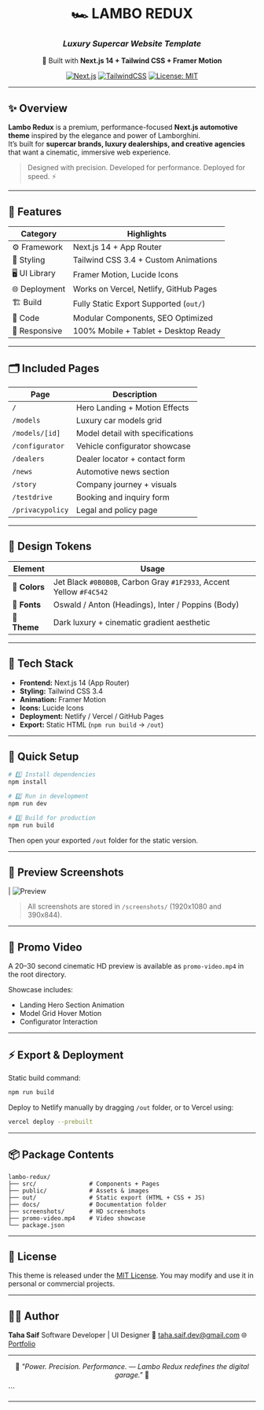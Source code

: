 <div align="center">

# 🏎️ **LAMBO REDUX**
### _Luxury Supercar Website Template_

🚀 Built with **Next.js 14 + Tailwind CSS + Framer Motion**

[![Next.js](https://img.shields.io/badge/Next.js-14-black?style=flat&logo=nextdotjs)](https://nextjs.org/)
[![TailwindCSS](https://img.shields.io/badge/TailwindCSS-3.4-blue?style=flat&logo=tailwindcss)](https://tailwindcss.com/)
[![License: MIT](https://img.shields.io/badge/license-MIT-green.svg)](./LICENSE.md)

</div>

---

## ✨ Overview

**Lambo Redux** is a premium, performance-focused **Next.js automotive theme** inspired by the elegance and power of Lamborghini.  
It’s built for **supercar brands, luxury dealerships, and creative agencies** that want a cinematic, immersive web experience.

> Designed with precision. Developed for performance. Deployed for speed. ⚡

---

## 🧩 Features

| Category | Highlights |
|-----------|-------------|
| ⚙️ Framework | Next.js 14 + App Router |
| 🎨 Styling | Tailwind CSS 3.4 + Custom Animations |
| 🖥️ UI Library | Framer Motion, Lucide Icons |
| 🌐 Deployment | Works on Vercel, Netlify, GitHub Pages |
| 🏗️ Build | Fully Static Export Supported (`out/`) |
| 🧱 Code | Modular Components, SEO Optimized |
| 📱 Responsive | 100% Mobile + Tablet + Desktop Ready |

---

## 🗂️ Included Pages

| Page | Description |
|------|--------------|
| `/` | Hero Landing + Motion Effects |
| `/models` | Luxury car models grid |
| `/models/[id]` | Model detail with specifications |
| `/configurator` | Vehicle configurator showcase |
| `/dealers` | Dealer locator + contact form |
| `/news` | Automotive news section |
| `/story` | Company journey + visuals |
| `/testdrive` | Booking and inquiry form |
| `/privacypolicy` | Legal and policy page |

---

## 🧠 Design Tokens

| Element | Usage |
|----------|--------|
| 🎨 **Colors** | Jet Black `#0B0B0B`, Carbon Gray `#1F2933`, Accent Yellow `#F4C542` |
| 🧩 **Fonts** | Oswald / Anton (Headings), Inter / Poppins (Body) |
| 🌌 **Theme** | Dark luxury + cinematic gradient aesthetic |

---

## 🧱 Tech Stack

- **Frontend:** Next.js 14 (App Router)
- **Styling:** Tailwind CSS 3.4
- **Animation:** Framer Motion
- **Icons:** Lucide Icons
- **Deployment:** Netlify / Vercel / GitHub Pages
- **Export:** Static HTML (`npm run build` → `/out`)

---

## 🧰 Quick Setup

```bash
# 1️⃣ Install dependencies
npm install

# 2️⃣ Run in development
npm run dev

# 3️⃣ Build for production
npm run build
````

Then open your exported `/out` folder for the static version.

---

## 📸 Preview Screenshots

| ![Preview](../Screenshots/Hero.png) 

> All screenshots are stored in `/screenshots/` (1920x1080 and 390x844).

---

## 🎥 Promo Video

A 20–30 second cinematic HD preview is available as `promo-video.mp4` in the root directory.

Showcase includes:

* Landing Hero Section Animation
* Model Grid Hover Motion
* Configurator Interaction

---

## ⚡ Export & Deployment

Static build command:

```bash
npm run build
```

Deploy to Netlify manually by dragging `/out` folder,
or to Vercel using:

```bash
vercel deploy --prebuilt
```

---

## 📦 Package Contents

```
lambo-redux/
├── src/               # Components + Pages
├── public/            # Assets & images
├── out/               # Static export (HTML + CSS + JS)
├── docs/              # Documentation folder
├── screenshots/       # HD screenshots
├── promo-video.mp4    # Video showcase
└── package.json
```

---

## 🧾 License

This theme is released under the [MIT License](./LICENSE.md).
You may modify and use it in personal or commercial projects.

---

## 🧑‍💻 Author

**Taha Saif**
Software Developer | UI Designer
📧 [taha.saif.dev@gmail.com](mailto:tahasaif454@gmail.com)
🌐 [Portfolio](https://tahaa-portfolio.vercel.app)

---

<div align="center">

🖤 *"Power. Precision. Performance. — Lambo Redux redefines the digital garage."* 🖤

</div>
```

---

